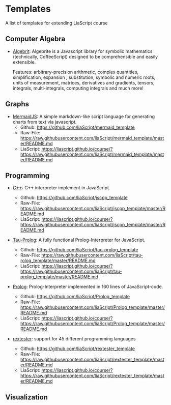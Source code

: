 <!--

author:   Andre Dietrich
email:    andre.dietrich@ovgu.de
version:  1.0.0
language: en
narrator: US English Female

-->

# Templates
A list of templates for extending LiaScript course

## Computer Algebra

* [Algebrit](https://liascript.github.io/course/?https://raw.githubusercontent.com/liaScript/algebrite_template/master/README.md):
  Algebrite is a Javascript library for symbolic mathematics (technically, CoffeeScript) designed to be comprehensible and easily extensible.

  Features: arbitrary-precision arithmetic, complex quantities, simplification,
  expansion , substitution, symbolic and numeric roots, units of measurement,
  matrices, derivatives and gradients, tensors, integrals, multi-integrals,
  computing integrals and much more!

## Graphs

* [MermaidJS](https://mermaidjs.github.io): A simple markdown-like script language for generating charts from text via javascript.
  * Github: https://github.com/liaScript/mermaid_template
  * Raw-File: https://raw.githubusercontent.com/liaScript/mermaid_template/master/README.md
  * LiaScript: https://liascript.github.io/course/?https://raw.githubusercontent.com/liaScript/mermaid_template/master/README.md

## Programming

* [C++](https://github.com/felixhao28/JSCPP): C++ interpreter implement in JavaScript.
  * Github: https://github.com/liaScript/jscpp_template
  * Raw-File: https://raw.githubusercontent.com/liaScript/jscpp_template/master/README.md
  * LiaScript: https://liascript.github.io/course/?https://raw.githubusercontent.com/liaScript/jscpp_template/master/README.md


* [Tau-Prolog](http://tau-prolog.org): A fully functional Prolog-Interpreter for
  JavaScript.
  * Github: https://github.com/liaScript/tau-prolog_template
  * Raw-File: https://raw.githubusercontent.com/liaScript/tau-rolog_template/master/README.md
  * LiaScript: https://liascript.github.io/course/?https://raw.githubusercontent.com/liaScript/tau-prolog_template/master/README.md


* [Prolog](https://curiosity-driven.org/prolog-interpreter): Prolog-Interpreter implemented in 160 lines of JavaScript-code.

  * Github: https://github.com/liaScript/Prolog_template
  * Raw-File: https://raw.githubusercontent.com/liaScript/Prolog_template/master/README.md
  * LiaScript: https://liascript.github.io/course/?https://raw.githubusercontent.com/liaScript/Prolog_template/master/README.md


* [rextester](http://rextester.com): support for 45 different programming languages

  * Github: https://github.com/liaScript/rextester_template
  * Raw-File: https://raw.githubusercontent.com/liaScript/rextester_template/master/README.md
  * LiaScript: https://liascript.github.io/course/?https://raw.githubusercontent.com/liaScript/rextester_template/master/README.md

## Visualization
